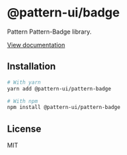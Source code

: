 # @pattern-ui/badge

Pattern Pattern-Badge library.

[View documentation](https://pattern.icu/)

## Installation

```sh
# With yarn
yarn add @pattern-ui/pattern-badge

# With npm
npm install @pattern-ui/pattern-badge
```

## License

MIT
